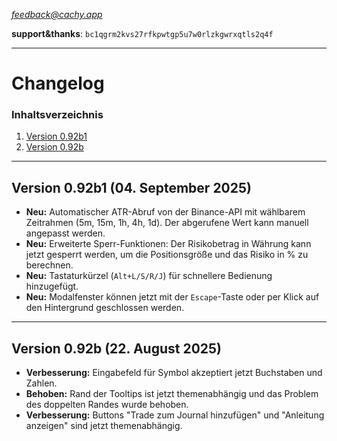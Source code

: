 *feedback@cachy.app*

**support&thanks**: `bc1qgrm2kvs27rfkpwtgp5u7w0rlzkgwrxqtls2q4f`

***

# Changelog

### Inhaltsverzeichnis
1.  [Version 0.92b1](#v0.92b1)
2.  [Version 0.92b](#v0.92b)

---

## <a name="v0.92b1"></a>Version 0.92b1 (04. September 2025)
- **Neu:** Automatischer ATR-Abruf von der Binance-API mit wählbarem Zeitrahmen (5m, 15m, 1h, 4h, 1d). Der abgerufene Wert kann manuell angepasst werden.
- **Neu:** Erweiterte Sperr-Funktionen: Der Risikobetrag in Währung kann jetzt gesperrt werden, um die Positionsgröße und das Risiko in % zu berechnen.
- **Neu:** Tastaturkürzel (`Alt+L/S/R/J`) für schnellere Bedienung hinzugefügt.
- **Neu:** Modalfenster können jetzt mit der `Escape`-Taste oder per Klick auf den Hintergrund geschlossen werden.

---

## <a name="v0.92b"></a>Version 0.92b (22. August 2025)
- **Verbesserung:** Eingabefeld für Symbol akzeptiert jetzt Buchstaben und Zahlen.
- **Behoben:** Rand der Tooltips ist jetzt themenabhängig und das Problem des doppelten Randes wurde behoben.
- **Verbesserung:** Buttons "Trade zum Journal hinzufügen" und "Anleitung anzeigen" sind jetzt themenabhängig.
